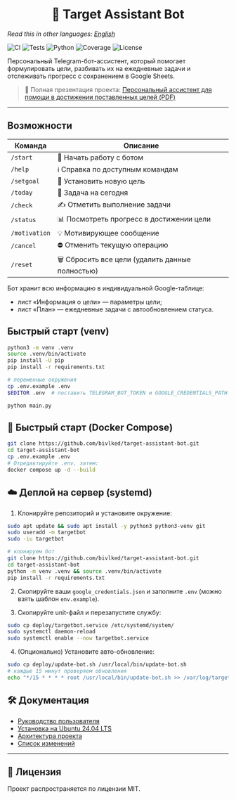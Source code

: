 <h1 align="center">🎯 Target Assistant Bot</h1>

*Read this in other languages: [English](README_EN.md)*

![CI](https://github.com/bivlked/target-assistant-bot/actions/workflows/ci.yml/badge.svg)
![Tests](https://github.com/bivlked/target-assistant-bot/actions/workflows/tests.yml/badge.svg)
![Python](https://img.shields.io/badge/python-3.10--3.12-blue.svg)
![Coverage](https://codecov.io/gh/bivlked/target-assistant-bot/branch/main/graph/badge.svg)
![License](https://img.shields.io/badge/license-MIT-green.svg)

Персональный Telegram-бот-ассистент, который помогает формулировать цели, разбивать их на ежедневные задачи и отслеживать прогресс с сохранением в Google Sheets.

> 📄 Полная презентация проекта: [Персональный ассистент для помощи в достижении поставленных целей (PDF)](Персональный%20ассистент%20для%20помощи%20в%20достижении%20поставленных%20целей.pdf)

---

## Возможности

| Команда | Описание |
|---------|----------|
| `/start` | 🚀 Начать работу с ботом |
| `/help`  | ℹ️ Справка по доступным командам |
| `/setgoal` | 🎯 Установить новую цель |
| `/today` | 📅 Задача на сегодня |
| `/check` | ✍️ Отметить выполнение задачи |
| `/status` | 📊 Посмотреть прогресс в достижении цели |
| `/motivation` | 💡 Мотивирующее сообщение |
| `/cancel` | ⛔ Отменить текущую операцию |
| `/reset` | 🗑️ Сбросить все цели (удалить данные полностью) |

Бот хранит всю информацию в индивидуальной Google-таблице:
* лист «Информация о цели» — параметры цели;
* лист «План» — ежедневные задачи с автообновлением статуса.


## Быстрый старт (venv)

```bash
python3 -m venv .venv
source .venv/bin/activate
pip install -U pip
pip install -r requirements.txt

# переменные окружения
cp .env.example .env
$EDITOR .env  # поставить TELEGRAM_BOT_TOKEN и GOOGLE_CREDENTIALS_PATH

python main.py
```

## 🏁 Быстрый старт (Docker Compose)

```bash
git clone https://github.com/bivlked/target-assistant-bot.git
cd target-assistant-bot
cp .env.example .env
# Отредактируйте .env, затем:
docker compose up -d --build
```

## ☁️ Деплой на сервер (systemd)

1. Клонируйте репозиторий и установите окружение:

```bash
sudo apt update && sudo apt install -y python3 python3-venv git
sudo useradd -m targetbot
sudo -iu targetbot

# клонируем бот
git clone https://github.com/bivlked/target-assistant-bot.git
cd target-assistant-bot
python -m venv .venv && source .venv/bin/activate
pip install -r requirements.txt
```

2. Скопируйте ваши `google_credentials.json` и заполните `.env` (можно взять шаблон `env.example`).

3. Скопируйте unit-файл и перезапустите службу:

```bash
sudo cp deploy/targetbot.service /etc/systemd/system/
sudo systemctl daemon-reload
sudo systemctl enable --now targetbot.service
```

4. (Опционально) Установите автo-обновление:

```bash
sudo cp deploy/update-bot.sh /usr/local/bin/update-bot.sh
# каждые 15 минут проверяем обновления
echo "*/15 * * * * root /usr/local/bin/update-bot.sh >> /var/log/targetbot_update.log 2>&1" | sudo tee /etc/cron.d/targetbot-update
```

## 🛠️ Документация

* [Руководство пользователя](docs/user_guide.md)
* [Установка на Ubuntu 24.04 LTS](docs/install_ubuntu.md)
* [Архитектура проекта](docs/architecture.md)
* [Список изменений](CHANGELOG.md)

---

## 📄 Лицензия

Проект распространяется по лицензии MIT. 
